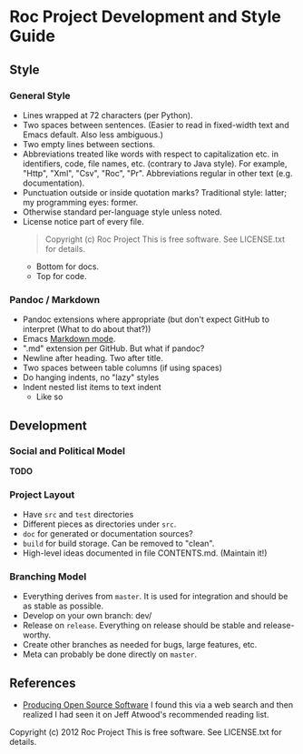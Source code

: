 Roc Project Development and Style Guide
=======================================


Style
-----


### General Style ###

* Lines wrapped at 72 characters (per Python).
* Two spaces between sentences.  (Easier to read in fixed-width text and
  Emacs default.  Also less ambiguous.)
* Two empty lines between sections.
* Abbreviations treated like words with respect to capitalization
  etc. in identifiers, code, file names, etc. (contrary to Java
  style).  For example, "Http", "Xml", "Csv", "Roc", "Pr".
  Abbreviations regular in other text (e.g. documentation).
* Punctuation outside or inside quotation marks?  Traditional style:
  latter; my programming eyes: former.
* Otherwise standard per-language style unless noted.
* License notice part of every file.
  > Copyright (c) <year> Roc Project
  > This is free software.  See LICENSE.txt for details.
  * Bottom for docs.
  * Top for code.


### Pandoc / Markdown ###

* Pandoc extensions where appropriate (but don't expect GitHub to
  interpret (What to do about that?))
* Emacs [Markdown mode](http://jblevins.org/projects/markdown-mode/).
* ".md" extension per GitHub.  But what if pandoc?
* Newline after heading.  Two after title.
* Two spaces between table columns (if using spaces)
* Do hanging indents, no "lazy" styles
* Indent nested list items to text indent
  * Like so


Development
-----------


### Social and Political Model ###

**TODO**


### Project Layout ###

* Have `src` and `test` directories
* Different pieces as directories under `src`.
* `doc` for generated or documentation sources?
* `build` for build storage.  Can be removed to "clean".
* High-level ideas documented in file CONTENTS.md.  (Maintain it!)


### Branching Model ###

* Everything derives from `master`.  It is used for integration and
  should be as stable as possible.
* Develop on your own branch: dev/<username>
* Release on `release`.  Everything on release should be stable and
  release-worthy.
* Create other branches as needed for bugs, large features, etc.
* Meta can probably be done directly on `master`.


References
----------

* [Producing Open Source
  Software](http://producingoss.com/en/index.html) I found this via a
  web search and then realized I had seen it on Jeff Atwood's
  recommended reading list.


Copyright (c) 2012 Roc Project
This is free software.  See LICENSE.txt for details.
